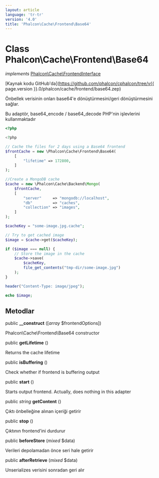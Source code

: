 ```yaml
---
layout: article
language: 'tr-tr'
version: '4.0'
title: 'Phalcon\Cache\Frontend\Base64'
---
```

# Class **Phalcon\Cache\Frontend\Base64**

*implements* [Phalcon\Cache\FrontendInterface](Phalcon_Cache_FrontendInterface)

[Kaynak kodu GitHub'da](https://github.com/phalcon/cphalcon/tree/v{{ page.version }}.0/phalcon/cache/frontend/base64.zep)

Önbellek verisinin onları base64'e dönüştürmesini/geri dönüştürmesini sağlar.

Bu adaptör, base64_encode / base64_decode PHP'nin işlevlerini kullanmaktadır

```php
<?php

<?php

// Cache the files for 2 days using a Base64 frontend
$frontCache = new \Phalcon\Cache\Frontend\Base64(
    [
        "lifetime" => 172800,
    ]
);

//Create a MongoDB cache
$cache = new \Phalcon\Cache\Backend\Mongo(
    $frontCache,
    [
        "server"     => "mongodb://localhost",
        "db"         => "caches",
        "collection" => "images",
    ]
);

$cacheKey = "some-image.jpg.cache";

// Try to get cached image
$image = $cache->get($cacheKey);

if ($image === null) {
    // Store the image in the cache
    $cache->save(
        $cacheKey,
        file_get_contents("tmp-dir/some-image.jpg")
    );
}

header("Content-Type: image/jpeg");

echo $image;

```

## Metodlar

public **__construct** ([*array* $frontendOptions])

Phalcon\Cache\Frontend\Base64 constructor

public **getLifetime** ()

Returns the cache lifetime

public **isBuffering** ()

Check whether if frontend is buffering output

public **start** ()

Starts output frontend. Actually, does nothing in this adapter

public *string* **getContent** ()

Çıktı önbelleğine alınan içeriği getirir

public **stop** ()

Çıktının frontend'ini durdurur

public **beforeStore** (*mixed* $data)

Verileri depolamadan önce seri hale getirir

public **afterRetrieve** (*mixed* $data)

Unserializes verisini sonradan geri alır
